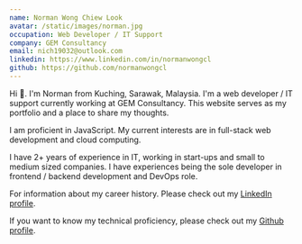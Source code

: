 ```yaml
---
name: Norman Wong Chiew Look
avatar: /static/images/norman.jpg
occupation: Web Developer / IT Support
company: GEM Consultancy
email: nich19032@outlook.com
linkedin: https://www.linkedin.com/in/normanwongcl
github: https://github.com/normanwongcl
---
```


Hi 👋. I'm Norman from Kuching, Sarawak, Malaysia. I'm a web developer / IT support currently working at GEM Consultancy. This website serves as my portfolio and a place to share my thoughts.

I am proficient in JavaScript. My current interests are in full-stack web development and cloud computing.

I have 2+ years of experience in IT, working in start-ups and small to medium sized companies. I have experiences being the sole developer in frontend / backend development and DevOps role.

For information about my career history. Please check out my [LinkedIn profile](https://www.linkedin.com/in/normanwongcl).

If you want to know my technical proficiency, please check out my [Github profile](https://github.com/normanwongcl).

